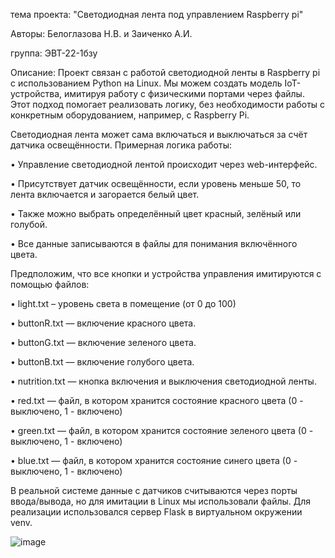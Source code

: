 тема проекта: "Светодиодная лента под управлением Raspberry pi"

Авторы: Белоглазова Н.В. и Заиченко А.И.

группа: ЭВТ-22-1бзу

Описание: 
Проект связан с работой светодиодной ленты в Raspberry pi  с использованием Python на Linux.
Мы можем создать модель IoT-устройства, имитируя работу с физическими портами через файлы. Этот подход помогает реализовать логику, без необходимости работы с конкретным оборудованием, например, с Raspberry Pi.

Светодиодная лента может сама включаться и выключаться за счёт датчика освещённости. Примерная логика работы:

•	Управление светодиодной лентой происходит через web-интерфейс.

•	Присутствует датчик освещённости, если уровень меньше 50, то лента включается и загорается белый цвет.

•	Также можно выбрать определённый цвет красный, зелёный или голубой.

•	Все данные записываются в файлы для понимания включённого цвета.

Предположим, что все кнопки и устройства управления имитируются с помощью файлов:

•	light.txt – уровень света в помещение (от 0 до 100) 

•	buttonR.txt — включение красного цвета.

•	buttonG.txt — включение зеленого цвета.

•	buttonB.txt — включение голубого цвета.

•	nutrition.txt — кнопка включения и выключения светодиодной ленты.

•	red.txt — файл, в котором хранится состояние красного цвета (0 - выключено, 1 - включено)

•	green.txt — файл, в котором хранится состояние зеленого цвета (0 - выключено, 1 - включено)

•	blue.txt — файл, в котором хранится состояние синего цвета (0 - выключено, 1 - включено)

В реальной системе данные с датчиков считываются через порты ввода/вывода, но для имитации в Linux мы использовали файлы. Для реализации использовался сервер Flask в виртуальном окружении venv.

![image](https://github.com/user-attachments/assets/ccee38a3-34d8-4a90-ac3b-acfbd84db50e)


